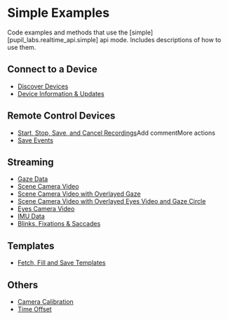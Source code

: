 # Simple Examples

Code examples and methods that use the [simple][pupil_labs.realtime_api.simple] api mode. Includes descriptions of
how to use them.

## Connect to a Device

-   [Discover Devices](simple/connect-to-a-device.md)
-   [Device Information & Updates](simple/connect-to-a-device.md#device-information-automatic-status-updates)

## Remote Control Devices

-   [Start, Stop, Save, and Cancel Recordings](simple/remote-control.md#start-stop-and-save-and-cancel-recordings)Add commentMore actions
-   [Save Events](simple/remote-control.md#save-events)

## Streaming

-   [Gaze Data](simple/streaming/gaze.md)
-   [Scene Camera Video](simple/streaming/scene-camera.md)
-   [Scene Camera Video with Overlayed Gaze](simple/streaming/scene-camera.md#scene-camera-video-with-overlayed-gaze)
-   [Scene Camera Video with Overlayed Eyes Video and Gaze Circle](simple/streaming/scene-camera.md##scene-camera-video-with-overlayed-eyes-video-and-gaze-circle)
-   [Eyes Camera Video](simple/streaming/eye-cameras.md)
-   [IMU Data](simple/streaming/imu-data.md)
-   [Blinks, Fixations & Saccades](simple/streaming/eye-events.md)

## Templates

-   [Fetch, Fill and Save Templates](simple/templates.md)

## Others

-   [Camera Calibration](simple/others.md#camera-calibration)
-   [Time Offset](simple/others.md#time-offset)
